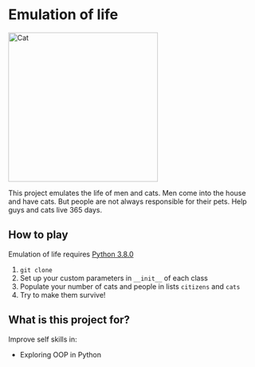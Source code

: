 <h1>Emulation of life</h1>
<img src="https://memepedia.ru/wp-content/uploads/2018/03/c1ciiaxv8xs-kopiya.jpg" alt="Cat" width="300"/>
<p>
  This project emulates the life of men and cats. Men come into the house and have cats. 
  But people are not always responsible for their pets. Help guys and cats live 365 days.
</p>

<h2>How to play</h2>
<p>
  Emulation of life requires
  <a href="https://www.python.org/downloads/release/python-380/" target="_blank">Python 3.8.0</a>
</p>
<ol>
  <li><code>git clone</code></li>
  <li>Set up your custom parameters in <code>__init__</code> of each class</li>
  <li>Populate your number of cats and people in lists <code>citizens</code> and <code>cats</code></li>
  <li>Try to make them survive!</li>
</ol>

<h2>What is this project for?</h2>
<p>
  Improve self skills in:
  <ul>
    <li>Exploring OOP in Python</li>
  </ul>
</p>
